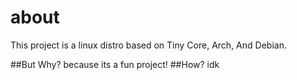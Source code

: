 # about
This project is a linux distro based on Tiny Core, Arch, And Debian.

##But Why?
because its a fun project!
##How?
idk
